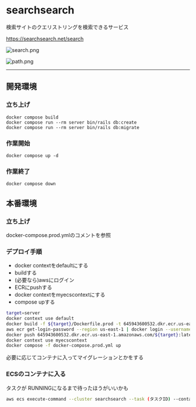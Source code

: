 # searchsearch

検索サイトのクエリストリングを検索できるサービス

https://searchsearch.net/search

![search.png](https://qiita-image-store.s3.ap-northeast-1.amazonaws.com/0/694808/ed8ec038-e706-53e4-d9b9-932a20854743.png)

![path.png](https://qiita-image-store.s3.ap-northeast-1.amazonaws.com/0/694808/cd674f0d-4e65-a929-41ca-bbe838e101c5.png)


---

## 開発環境

### 立ち上げ

```
docker compose build
docker compose run --rm server bin/rails db:create
docker compose run --rm server bin/rails db:migrate
```

### 作業開始
```
docker compose up -d
```

### 作業終了
```
docker compose down
```

## 本番環境

### 立ち上げ

docker-compose.prod.ymlのコメントを参照

### デプロイ手順

- docker contextをdefaultにする
- buildする
- (必要なら)awsにログイン
- ECRにpushする
- docker contextをmyecscontextにする
- compose upする

```bash
target=server
docker context use default
docker build -f ${target}/Dockerfile.prod -t 645943600532.dkr.ecr.us-east-1.amazonaws.com/${target}:latest ${target}
aws ecr get-login-password --region us-east-1 | docker login --username AWS --password-stdin 645943600532.dkr.ecr.us-east-1.amazonaws.com
docker push 645943600532.dkr.ecr.us-east-1.amazonaws.com/${target}:latest
docker context use myecscontext
docker compose -f docker-compose.prod.yml up
```

必要に応じてコンテナに入ってマイグレーションとかをする

### ECSのコンテナに入る

タスクが RUNNINGになるまで待ったほうがいいかも

```bash
aws ecs execute-command --cluster searchsearch --task (タスクID) --container server --interactive --command "bash"
```
